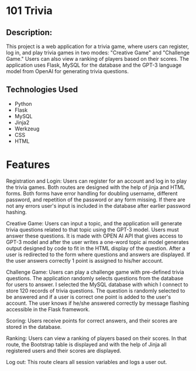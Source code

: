 # 101 Trivia
## Description:
This project is a web application for a trivia game, where users can register, log in, and play trivia games in two modes: "Creative Game" and "Challenge Game." Users can also view a ranking of players based on their scores. The application uses Flask, MySQL for the database and the GPT-3 language model from OpenAI for generating trivia questions.

## Technologies Used
* Python
* Flask
* MySQL
* Jinja2
* Werkzeug
* CSS
* HTML

# Features
Registration and Login: Users can register for an account and log in to play the trivia games. Both routes are designed with the help of jinja and HTML forms.
Both forms have error handling for doubling username, different password, and repetition of the password or any form missing. If there are not any errors
user's input is included in the database after earlier password hashing.

Creative Game: Users can input a topic, and the application will generate trivia questions related to that topic using the GPT-3 model. Users must answer these questions. It is made with OPEN AI API that gives access to GPT-3 model and after the user writes a one-word topic ai model generates output designed by code to
fit in the HTML display of the question. After a user is redirected to the form where questions and answers are displayed. If the user answers correctly 1 point is assigned to his/her account.

Challenge Game: Users can play a challenge game with pre-defined trivia questions. The application randomly selects questions from the database for users to answer.
I selected the MySQL database with which I connect to store 120 records of trivia questions. The question is randomly selected to be answered and if a user is correct one point
is added to the user's account. The user knows if he/she answered correctly by message flashing accessible in the Flask framework.

Scoring: Users receive points for correct answers, and their scores are stored in the database.

Ranking: Users can view a ranking of players based on their scores. In that route, the Bootstrap table is displayed and with the help of Jinja
all registered users and their scores are displayed.

Log out: This route clears all session variables and logs a user out.
